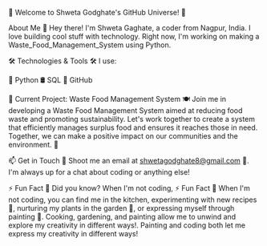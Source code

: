 🌟 Welcome to Shweta Godghate's GitHub Universe! 🚀

About Me 🚀
Hey there! I'm Shweta Gaghate, a coder from Nagpur, India. I love building cool stuff with technology. Right now, I'm working on making a Waste_Food_Management_System using Python.

🛠️ Technologies & Tools 🛠️
I use:

🐍 Python
🛢️ SQL
🚀 GitHub

🚀 Current Project: Waste Food Management System 🍽️
Join me in developing a Waste Food Management System aimed at reducing food waste and promoting sustainability. Let's work together to create a system that efficiently manages surplus food and ensures it reaches those in need. Together, we can make a positive impact on our communities and the environment. 🌱



📫 Get in Touch 🚀
Shoot me an email at shwetagodghate8@gmail.com 📧. I'm always up for a chat about coding or anything else!

⚡ Fun Fact 💫
Did you know? When I'm not coding, ⚡ Fun Fact 💫
When I'm not coding, you can find me in the kitchen, experimenting with new recipes 🍳, nurturing my plants in the garden 🌱, or expressing myself through painting 🎨. Cooking, gardening, and painting allow me to unwind and explore my creativity in different ways!. Painting and coding both let me express my creativity in different ways!
